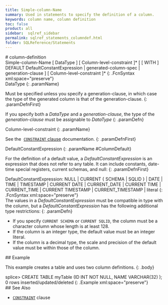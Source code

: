 ```yaml
---
title: Simple-column-Name
summary: Used in statements to specify the definition of a column.
keywords: column name, column definition
toc: false
product: all
sidebar:  sqlref_sidebar
permalink: sqlref_statements_columndef.html
folder: SQLReference/Statements
---
```

<section>
<div class="TopicContent" data-swiftype-index="true" markdown="1">
# column-definition

<div class="fcnWrapperWide" markdown="1">
    Simple-column-Name
       [ DataType ]
       [ Column-level-constraint ]*
       [ [ WITH ] DEFAULT DefaultConstantExpression
         | generated-column-spec
         | generation-clause
       ]
       [ Column-level-constraint ]*
{: .FcnSyntax xml:space="preserve"}

</div>
<div class="paramList" markdown="1">
DataType
{: .paramName}

Must be specified unless you specify a generation-clause, in which case
the type of the generated column is that of the generation-clause.
{: .paramDefnFirst}

If you specify both a *DataType* and a *generation-clause*, the type of
the *generation-clause* must be assignable to *DataType*
{: .paramDefn}

Column-level-constraint
{: .paramName}

See the &nbsp;[`CONSTRAINT` clause](sqlref_clauses_constraint.html)
documentation.
{: .paramDefnFirst}

DefaultConstantExpression
{: .paramName #ColumnDefault}

For the definition of a default value, a
<var>DefaultConstantExpression</var> is an expression that does not
refer to any table. It can include constants, date-time special
registers, current schemas, and null:
{: .paramDefnFirst}

<div class="fcnWrapperWide" markdown="1">
    DefaultConstantExpression:
       NULL
     | CURRENT { SCHEMA | SQLID }
     | DATE
     | TIME
     | TIMESTAMP
     | CURRENT DATE | CURRENT_DATE
     | CURRENT TIME | CURRENT_TIME
     | CURRENT TIMESTAMP | CURRENT_TIMESTAMP
     | literal
{: .FcnSyntax xml:space="preserve"}

</div>
The values in a <var>DefaultConstantExpression</var> must be compatible
in type with the column, but a <var>DefaultConstantExpression</var> has
the following additional type restrictions:
{: .paramDefn}

* If you specify `CURRENT SCHEMA` or `CURRENT SQLID`, the column must be
  a character column whose length is at least 128.
* If the column is an integer type, the default value must be an integer
  literal.
* If the column is a decimal type, the scale and precision of the
  default value must be within those of the column.

</div>
## Example

This example creates a table and uses two column definitions.
{: .body}

<div class="preWrapper" markdown="1">
    splice> CREATE TABLE myTable (ID INT NOT NULL, NAME VARCHAR(32) );
    0 rows inserted/updated/deleted
{: .Example xml:space="preserve"}

</div>
## See Also

* [`CONSTRAINT`](sqlref_clauses_constraint.html) clause

</div>
</section>

